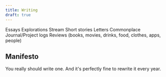 ```yaml
---
title: Writing
draft: true
---
```


Essays
Explorations
Stream
Short stories
Letters
Commonplace
Journal/Project logs
Reviews (books, movies, drinks, food, clothes, apps, people)

## Manifesto
You really should write one. And it's perfectly fine to rewrite it every year.